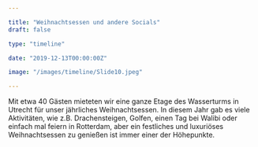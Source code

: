 ```yaml
---

title: "Weihnachtsessen und andere Socials"
draft: false

type: "timeline"

date: "2019-12-13T00:00:00Z"

image: "/images/timeline/Slide10.jpeg"

---
```


Mit etwa 40 Gästen mieteten wir eine ganze Etage des Wasserturms in Utrecht für unser jährliches Weihnachtsessen. In diesem Jahr gab es viele Aktivitäten, wie z.B. Drachensteigen, Golfen, einen Tag bei Walibi oder einfach mal feiern in Rotterdam, aber ein festliches und luxuriöses Weihnachtsessen zu genießen ist immer einer der Höhepunkte.
